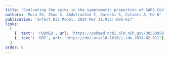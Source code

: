 ```yaml
---
title: 'Evaluating the spike in the symptomatic proportion of SARS-CoV-2 in China in 2022 with variolation effects: a modeling analysis'
authors: 'Musa SS, Zhao S, Abdulrashid I, Qureshi S, Colubri A, He D'
publication: 'Infect Dis Model. 2024 Mar 11;9(2):601-617'
links:
  [
    { 'text': 'PUBMED', url: 'https://pubmed.ncbi.nlm.nih.gov/38558958'},
    { 'text': 'DOI', url: 'https://doi.org/10.1016/j.idm.2024.02.011'},
  ]
order: 8
---
```

